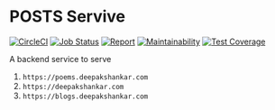 # POSTS Servive 
[![CircleCI](https://circleci.com/gh/drs3114/posts/tree/master.svg?style=svg)](https://circleci.com/gh/drs3114/posts/tree/master) [![Job Status](https://inspecode.rocro.com/badges/github.com/drs3114/posts/status?token=pndYNW3be-1zKDoYUSwFMKI-1Ad_7Fn-vp1q-tTXGDU)](https://inspecode.rocro.com/jobs/github.com/drs3114/posts/latest?completed=true) [![Report](https://inspecode.rocro.com/badges/github.com/drs3114/posts/report?token=pndYNW3be-1zKDoYUSwFMKI-1Ad_7Fn-vp1q-tTXGDU&branch=master)](https://inspecode.rocro.com/reports/github.com/drs3114/posts/branch/master/summary) [![Maintainability](https://api.codeclimate.com/v1/badges/1b83c3ce96ce73d1beb1/maintainability)](https://codeclimate.com/github/drs3114/posts/maintainability) [![Test Coverage](https://api.codeclimate.com/v1/badges/1b83c3ce96ce73d1beb1/test_coverage)](https://codeclimate.com/github/drs3114/posts/test_coverage)

A backend service to serve
1. `https://poems.deepakshankar.com`
2. `https://deepakshankar.com`
3. `https://blogs.deepakshankar.com`
